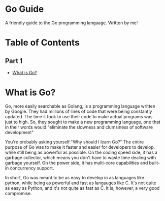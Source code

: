 # Go Guide
A friendly guide to the Go programming language. Written by me!

# Table of Contents

## Part 1
<!--ts-->
   * [What is Go?](#What-is-Go?)
<!--te-->

# What is Go?

Go, more easily searchable as Golang, is a programming language written by Google. They had millions of lines of code that were being constantly updated. The time it took to use their code to make actual programs was just to high. So, they sought to make a new programming language, one that in their words would "eliminate the slowness and clumsiness of software development"

You're probably asking yourself "Why should I learn Go?" The entire purpose of Go was to make it faster and easier for developers to develop, while still being as powerful as possible. On the coding speed side, it has a garbage collector, which means you don't have to waste time dealing with garbage yourself. On the power side, it has multi-core capabilities and built-in concurrency support.

In short, Go was meant to be as easy to develop in as languages like python, while being as powerful and fast as langauges like C. It's not quite as easy as Python, and it's not quite as fast as C. It is, however, a very good compromise.
